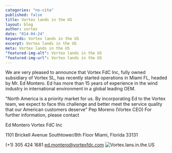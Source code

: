 ```yaml
---
categories: "no-cita"
published: false
title: Vortex lands in the US
layout: blog
author: vortex
date: "014-04-24"
keywords: Vortex lands in the US
excerpt: Vortex lands in the US
meta: Vortex lands in the US
"featured-img-alt": Vortex lands in the US
"featured-img-url": Vortex lands in the US
---
```


We are very pleased to announce that Vortex FdC Inc, fully owned subsidiary of Vortex SL, has recently started operations in Miami FL, headed by Mr. Ed Montero. Ed has more than 15 years of experience in the wind industry in international environment in a global leading OEM.

"North America is a priority market for us. By incorporating Ed to the Vortex team, we expect to face this challenge and better meet the service quality that our American customers deserve"  Pep Moreno (Vortex CEO)
For further information, please contact

Ed Montero
Vortex FdC Inc

1101 Brickell Avenue
Southtower/8th Floor
Miami, Florida 33131

(+1) 305 424 1681
ed.montero@vortexfdc.com
![Vortex.lans.in.the.US](/assets/img/canyon246932f.jpg)
